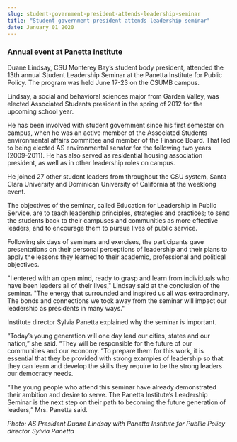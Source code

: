 ```yaml
---
slug: student-government-president-attends-leadership-seminar
title: "Student government president attends leadership seminar"
date: January 01 2020
---
```


 
<h3>Annual event at Panetta Institute</h3>
<p>
  Duane Lindsay, CSU Monterey Bay’s student body president, attended the 13th
  annual Student Leadership Seminar at the Panetta Institute for Public Policy.
  The program was held June 17-23 on the CSUMB campus.
</p>
<p>
  Lindsay, a social and behavioral sciences major from Garden Valley, was
  elected Associated Students president in the spring of 2012 for the upcoming
  school year.
</p>
<p>
  He has been involved with student government since his first semester on
  campus, when he was an active member of the Associated Students environmental
  affairs committee and member of the Finance Board. That led to being elected
  AS environmental senator for the following two years (2009-2011). He has also
  served as residential housing association president, as well as in other
  leadership roles on campus.
</p>
<p>
  He joined 27 other student leaders from throughout the CSU system, Santa Clara
  University and Dominican University of California at the weeklong event.
</p>
<p>
  The objectives of the seminar, called Education for Leadership in Public
  Service, are to teach leadership principles, strategies and practices; to send
  the students back to their campuses and communities as more effective leaders;
  and to encourage them to pursue lives of public service.
</p>
<p>
  Following six days of seminars and exercises, the participants gave
  presentations on their personal perceptions of leadership and their plans to
  apply the lessons they learned to their academic, professional and political
  objectives.
</p>
<p>
  "I entered with an open mind, ready to grasp and learn from individuals who
  have been leaders all of their lives," Lindsay said at the conclusion of the
  seminar. "The energy that surrounded and inspired us all was extraordinary.
  The bonds and connections we took away from the seminar will impact our
  leadership as presidents in many ways."
</p>
<p>Institute director Sylvia Panetta explained why the seminar is important.</p>
<p>
  “Today’s young generation will one day lead our cities, states and our
  nation,” she said. “They will be responsible for the future of our communities
  and our economy. “To prepare them for this work, it is essential that they be
  provided with strong examples of leadership so that they can learn and develop
  the skills they require to be the strong leaders our democracy needs.
</p>
<p>
  “The young people who attend this seminar have already demonstrated their
  ambition and desire to serve. The Panetta Institute’s Leadership Seminar is
  the next step on their path to becoming the future generation of leaders,”
  Mrs. Panetta said.
</p>
<p>
  <em
    >Photo: AS President Duane Lindsay with Panetta Institute for Publilc Policy
    director Sylvia Panetta
  </em>
</p>
 
